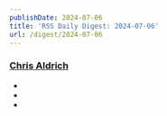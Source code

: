 ```yaml
---
publishDate: 2024-07-06
title: 'RSS Daily Digest: 2024-07-06'
url: /digest/2024-07-06
---
```


### [Chris Aldrich](https://boffosocko.com/)

  * [](https://boffosocko.com/2024/07/05/rug-pads-for-typewriters/)
  * [](https://boffosocko.com/2024/07/05/55824066/)
  * [](https://boffosocko.com/2024/07/05/55824055/)
  
